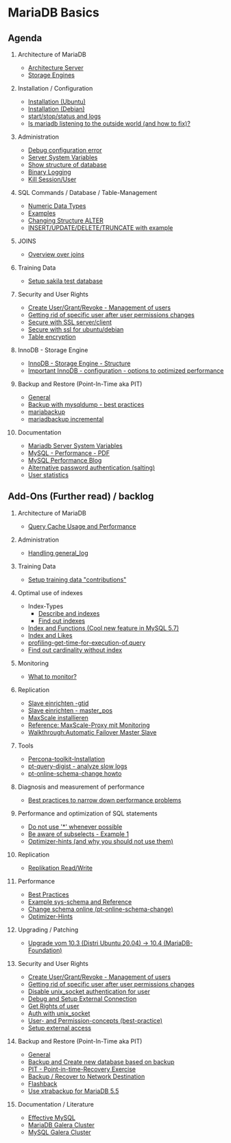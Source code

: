 # MariaDB Basics 

## Agenda 

  1. Architecture of MariaDB 
     * [Architecture Server](/basics/mariadb-architecture.md)
     * [Storage Engines](/basics/storage-engines.md) 

  1. Installation / Configuration
     * [Installation (Ubuntu)](installation-ubuntu.md)
     * [Installation (Debian)](installation-debian.md)
     * [start/stop/status and logs](start-stop-status-logs.md)
     * [Is mariadb listening to the outside world (and how to fix)?](lsof.md)     

  1. Administration 
     * [Debug configuration error](debug-mariadb-configuration-error.md)
     * [Server System Variables](server-system-variables.md)
     * [Show structure of database](show-structure.md)
     * [Binary Logging](binarylog.md)
     * [Kill Session/User](kill.md)

  1. SQL Commands / Database / Table-Management 
     * [Numeric Data Types](https://mariadb.com/kb/en/numeric-data-type-overview/)
     * [Examples](sql/examples.md)
     * [Changing Structure ALTER](sql/alter-change-structure.md)
     * [INSERT/UPDATE/DELETE/TRUNCATE with example](sql/insert-update-delete.md)

  1. JOINS 
     * [Overview over joins](joins/overview.md)

  1. Training Data 
     * [Setup sakila test database](sakila.md)
     
  1. Security and User Rights 
     * [Create User/Grant/Revoke - Management of users](grant-revoke.md)
     * [Getting rid of specific user after user permissions changes](/security/get-rid-of-user.md)
     * [Secure with SSL server/client](/security/ssl.md)
     * [Secure with ssl for ubuntu/debian](/security/ssl-debian-ubuntu.md)
     * [Table encryption](table-encryption.md)

  1. InnoDB - Storage Engine 
     * [InnoDB - Storage Engine - Structure](/innodb/innodb-structure.md) 
     * [Important InnoDB - configuration - options to optimized performance](/innodb/innodb.md) 
 
  1. Backup and Restore (Point-In-Time aka PIT) 
     * [General](backup-general.md)
     * [Backup with mysqldump - best practices](backup-restore/mysqldump.md) 
     * [mariabackup](backup-restore/mariabackup.md) 
     * [mariadbackup incremental](backup-restore/mariabackup-incremental.md)
     
  1. Documentation 
     * [Mariadb Server System Variables](https://mariadb.com/kb/en/server-system-variables/#long_query_time)
     * [MySQL - Performance - PDF](http://schulung.t3isp.de/documents/pdfs/mysql/mysql-performance.pdf)
     * [MySQL Performance Blog](https://www.percona.com/blog/choosing-innodb_buffer_pool_size/)
     * [Alternative password authentication (salting)](alternative-password-plugins-salting.md)
     * [User statistics](https://mariadb.com/kb/en/user-statistics/)

## Add-Ons (Further read) / backlog 

  1. Architecture of MariaDB 
     * [Query Cache Usage and Performance](/performance/query-cache.md)
     
  1. Administration
     * [Handling general_log](general_log.md)
     
  1. Training Data
     * [Setup training data "contributions"](/indexes/setup-training-data-contributions.md)

  1. Optimal use of indexes
   
     * Index-Types 
       * [Describe and indexes](/indexes/describe-table.md)
       * [Find out indexes](indexes/findout-indexes.md) 
     * [Index and Functions (Cool new feature in MySQL 5.7)](index-and-functions.md) 
     * [Index and Likes](/indexes/like-index-not-index.md)   
     * [profiling-get-time-for-execution-of.query](/indexes/profiling.md) 
     * [Find out cardinality without index](/indexes/cardinality.md)

  1. Monitoring 
     * [What to monitor?](/monitoring/monitoring.md) 

  1. Replication 
     * [Slave einrichten -gtid](/replication/01-master-slave-gtid.md)
     * [Slave einrichten - master_pos](/replication/01a-setup-slave-old-style.md)
     * [MaxScale installieren](/replication/02.5-maxscale-installation.md)
     * [Reference: MaxScale-Proxy mit Monitoring](/replication/02-mariadbmon.md)
     * [Walkthrough:Automatic Failover Master Slave](/replication/03-automatic-failover-master-slave.md)

  1. Tools 
     * [Percona-toolkit-Installation](/tools/percona-toolkit.md) 
     * [pt-query-digist - analyze slow logs](/tools/pt-query-digest.md) 
     * [pt-online-schema-change howto](/tools/pt-online-schema-change.md)

  1. Diagnosis and measurement of performance 
     * [Best practices to narrow down performance problems](performance/best-practice-analyze.md)
     
  1. Performance and optimization of SQL statements
     * [Do not use '*' whenever possible](/performance/select-no-star-please.md)
     * [Be aware of subselects - Example 1](/performance/subselects-1.md)
     * [Optimizer-hints (and why you should not use them)](performance/optimizer-hints.md)
     
  1. Replication 
     * [Replikation Read/Write](https://proxysql.com/blog/configure-read-write-split/)
     
  1. Performance 
     * [Best Practices](/performance/best-practices.md)
     * [Example sys-schema and Reference](/tools/sys.md)
     * [Change schema online (pt-online-schema-change)](https://www.percona.com/doc/percona-toolkit/3.0/pt-online-schema-change.html)
     * [Optimizer-Hints](performance/optimizer-hints.md) 
    
  1. Upgrading / Patching 
     * [Upgrade vom 10.3 (Distri Ubuntu 20.04) -> 10.4 (MariaDB-Foundation)](upgrade-10-3-10-4.md)
     
  1. Security and User Rights 
     * [Create User/Grant/Revoke - Management of users](grant-revoke.md)
     * [Getting rid of specific user after user permissions changes](/security/get-rid-of-user.md)
     * [Disable unix_socket authentication for user](/security/no-unix-sock-auth.md)
     * [Debug and Setup External Connection](/security/debug-external-conn.md) 
     * [Get Rights of user](/security/get-rights-for-user.md)  
     * [Auth with unix_socket](create-user-unix-socket.md)
     * [User- and Permission-concepts (best-practice)](/security/user-db-best-practice.md)
     * [Setup external access](external-access.md)
     
  1. Backup and Restore (Point-In-Time aka PIT) 
     * [General](backup-general.md)
     * [Backup and Create new database based on backup](backup-new-db.md)
     * [PIT - Point-in-time-Recovery Exercise](backup-restore/pit-exercise.md)
     * [Backup / Recover to Network Destination](backup-restore/network.md)
     * [Flashback](backup-restore/flashback.md) 
     * [Use xtrabackup for MariaDB 5.5](backup-restore/xtrabackup-for-mariadb-5-5.md)
      
  1. Documentation / Literature 
     * [Effective MySQL](https://www.amazon.com/Effective-MySQL-Optimizing-Statements-Oracle/dp/0071782796)
     * [MariaDB Galera Cluster](http://schulung.t3isp.de/documents/pdfs/mariadb/mariadb-galera-cluster.pdf)
     * [MySQL Galera Cluster](https://galeracluster.com/downloads/)   

   
   

